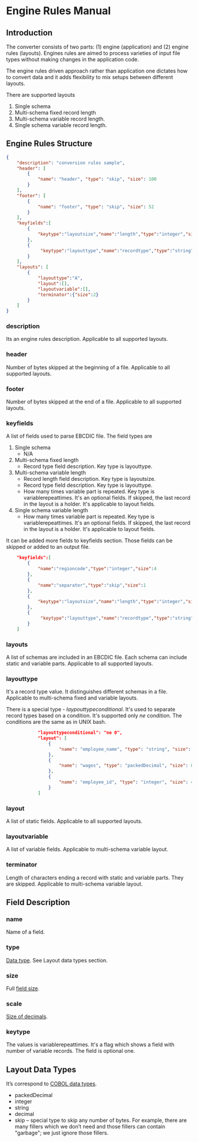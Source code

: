 # Engine Rules Manual

## Introduction

The converter consists of two parts: (1) engine (application) and (2) engine rules (layouts). Engines rules are aimed to process varieties of input file types without making changes in the application code.

The engine rules driven approach rather than application one dictates how to convert data and it adds flexibility to mix setups between different layouts.

There are supported layouts
1. Single schema
2. Multi-schema fixed record length
3. Multi-schema variable record length.
4. Single schema variable record length.
    
## Engine Rules Structure

```json
{
    "description": "conversion rules sample",
    "header": [
        {
            "name": "header", "type": "skip", "size": 100
        }
    ],
    "footer": [
        {
            "name": "footer", "type": "skip", "size": 52
        }
    ],
    "keyfields":[
        {
            "keytype":"layoutsize","name":"length","type":"integer","size":4
        },
        {
             "keytype":"layouttype","name":"recordtype","type":"string","size":1
        }
    ],
    "layouts": [
        {
            "layouttype":"A",
            "layout":[],
            "layoutvariable":[],
            "terminator":{"size":2}
        }
    ]
}
```

### description
Its an engine rules description. Applicable to all supported layouts.

### header
Number of bytes skipped at the beginning of a file. Applicable to all supported layouts.

### footer
Number of bytes skipped at the end of a file. Applicable to all supported layouts.

### keyfields
A list of fields used to parse EBCDIC file. The field types are
1. Single schema
    * N/A
2. Multi-schema fixed length
    * Record type field description. Key type is layouttype.
3. Multi-schema variable length
    * Record length field description. Key type is layoutsize.
    * Record type field description. Key type is layouttype.
    * How many times variable part is repeated. Key type is variablerepeattimes. It's an optional fields. If skipped, the last record in the layout is a holder. It's applicable to layout fields.
4. Single schema variable length
    * How many times variable part is repeated. Key type is variablerepeattimes. It's an optional fields. If skipped, the last record in the layout is a holder. It's applicable to layout fields.
    
It can be added more fields to keyfields section. Those fields can be skipped or added to an output file. 

```json
    "keyfields":[
        {
            "name":"regioncode","type":"integer","size":4
        },
        {
            "name":"separator","type":"skip","size":1
        },
        {
            "keytype":"layoutsize","name":"length","type":"integer","size":4
        },
        {
             "keytype":"layouttype","name":"recordtype","type":"string","size":1
        }
    ]
```

### layouts
A list of schemas are included in an EBCDIC file. Each schema can include static and variable parts. Applicable to all supported layouts.

### layouttype
It's a record type value. It distinguishes different schemas in a file. Applicable to multi-schema fixed and variable layouts.

There is a special type - *laypouttypeconditional*. It's used to separate record types based on a condition. It's supported only *ne* condition. The conditions are the same as in UNIX bash.

```json
            "layouttypeconditional": "ne 0",
            "layout": [
                {
                    "name": "employee_name", "type": "string", "size": 55
                },
                {
                    "name": "wages", "type": "packedDecimal", "size": 8
                },
                {
                    "name": "employee_id", "type": "integer", "size": 4
                }
            ]
```

### layout
A list of static fields. Applicable to all supported layouts.

### layoutvariable
A list of variable fields. Applicable to multi-schema variable layout.

### terminator
Length of characters ending a record with static and variable parts. They are skipped. Applicable to multi-schema variable layout.

## Field Description
### name
Name of a field.

### type
[Data type](https://github.com/larandvit/ebcdic-parser/blob/master/docs/cobol_engine_rules_dictionary.md). See Layout data types section.

### size
Full [field size](https://github.com/larandvit/ebcdic-parser/blob/master/docs/cobol_engine_rules_dictionary.md).

### scale
[Size of decimals](https://github.com/larandvit/ebcdic-parser/blob/master/docs/cobol_engine_rules_dictionary.md).

### keytype
The values is variablerepeattimes. It's a flag which shows a field with number of variable records. The field is optional one.

## Layout Data Types
It’s correspond to [COBOL data types](https://github.com/larandvit/ebcdic-parser/blob/master/docs/cobol_engine_rules_dictionary.md).
* packedDecimal
* integer
* string
* decimal
* skip – special type to skip any number of bytes. For example, there are many fillers which we don’t need and those fillers can contain "garbage"; we just ignore those fillers.
